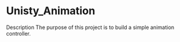 # Unisty_Animation
 
Description 
The purpose of this project is to build a simple animation controller.
